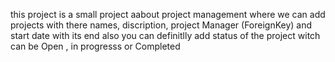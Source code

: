 this project is a small project aabout project management where we can add projects with there names, discription, project Manager (ForeignKey) and start date with its end also you can definitlly add status of the project witch can be Open , in progresss or Completed 
